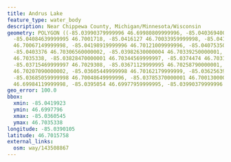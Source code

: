 ```yaml
---
title: Andrus Lake
feature_type: water_body
description: Near Chippewa County, Michigan/Minnesota/Wisconsin
geometry: POLYGON ((-85.03990379999996 46.69980809999996, -85.04036940000005 46.69991939999997,
  -85.04084639999995 46.7001718, -85.0416127 46.70033959999998, -85.04199229999996
  46.70067149999998, -85.04198919999996 46.70121009999996, -85.04075350000001 46.70268819999997,
  -85.0403376 46.70306560000002, -85.03982630000004 46.70339250000001, -85.03890899999999
  46.7035338, -85.03828470000001 46.70344569999997, -85.0374474 46.70315710000002,
  -85.03715469999997 46.7029308, -85.03671129999995 46.70258790000001, -85.03628719999999
  46.70207090000002, -85.03605449999998 46.70162179999999, -85.03625639999997 46.70102029999995,
  -85.03685059999998 46.70048649999996, -85.03785370000001 46.70013000000001, -85.03895070000003
  46.69984119999998, -85.0395054 46.69977959999995, -85.03990379999996 46.69980809999996))
geo_error: 100.0
bbox:
  xmin: -85.0419923
  ymin: 46.6997796
  xmax: -85.0360545
  ymax: 46.7035338
longitude: -85.0390105
latitude: 46.7015758
external_links:
  osm: way/143508867
---
```

